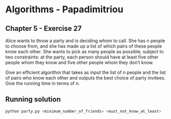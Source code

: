 # Algorithms - Papadimitriou

## Chapter 5 - Exercise 27
Alice wants to throw a party and is deciding whom to call. She has n people to choose from, and
she has made up a list of which pairs of these people know each other. She wants to pick as many
people as possible, subject to two constraints: at the party, each person should have at least five
other people whom they know and five other people whom they don’t know.

Give an efficient algorithm that takes as input the list of n people and the list of pairs who know
each other and outputs the best choice of party invitees. Give the running time in terms of n.

## Running solution

```sh
python party.py <minimum_number_of_friends> <must_not_know_at_least>
```
